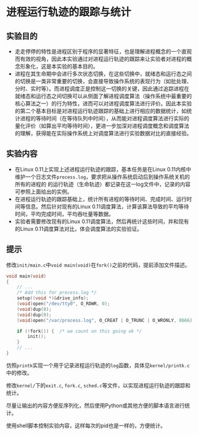 # 进程运行轨迹的跟踪与统计

## 实验目的

- 走走停停的特性是进程区别于程序的显著特征，也是理解进程概念的一个直观而有效的视角，因此本实验通过对进程运行轨迹的跟踪来让实验者对进程的概念形象化，这是本实验的基本目的。
- 进程在其生命期中会进行多次状态切换，在这些切换中，就绪态和运行态之间的切换是一类非常重要的切换，会直接导致操作系统的表现行为（如批处理、分时、实时等）。而进程调度正是控制这一切换的关键，因此通过追踪进程在就绪态和运行态之间切换可以从侧面了解进程调度算法（操作系统中最重要的核心算法之一）的行为特性，进而可以对进程调度算法进行评价。因此本实验的第二个基本目标是对进程运行轨迹跟踪的基础上进行相应的数据统计，如统计进程的等待时间（在等待队列中时间），从而能对进程调度算法进行实际的量化评价（如算出平均等待时间），更进一步加深对进程调度概念和调度算法的理解，获得能在实际操作系统上对调度算法进行实验数据对比的直接经验。

## 实验内容

- 在Linux 0.11上实现上述进程运行轨迹的跟踪，基本任务是在Linux 0.11内核中维护一个日志文件`process.log`，要求把从操作系统启动后到操作系统关机的所有的进程的 的运行轨迹（生命轨迹）都记录在这一log文件中，记录的内容可参照上面给出的实例。
- 在进程运行轨迹的跟踪基础上，统计所有进程的等待时间、完成时间、运行时间等信息。然后针对现有的Linux 0.11调度算法，计算该算法导致的平均等待时间，平均完成时间，平均吞吐量等数据。
- 实验者需要修改现有的Linux 0.11调度算法，然后再统计这些时间，并和现有的Linux 0.11调度算法对比，体会调度算法的实验验证。

## 提示

修改`init/main.c`中`void main(void)`在`fork()`之前的代码，提前添加文件描述。

```c
void main(void)
{
    // ...
    /* Add this for precess.log */
    setup((void *)&drive_info);
    (void)open("/dev/tty0", O_RDWR, 0);
    (void)dup(0);
    (void)dup(0);
    (void)open("/var/process.log", O_CREAT | O_TRUNC | O_WRONLY, 0666);

    if (!fork()) {  /* we count on this going ok */
        init();
    }
    // ...
}
```

仿照`printk`实现一个用于记录进程运行轨迹的`log`函数，具体见`kernel/printk.c`中的修改。

修改`kernel/`下的`exit.c`, `fork.c`, `sched.c`等文件，以实现进程运行轨迹的跟踪和统计。

尽量让输出的内容方便反序列化，然后使用Python或其他方便的脚本语言进行统计。

使用shell脚本控制实验内容，这样每次的pid也是一样的，方便统计。

